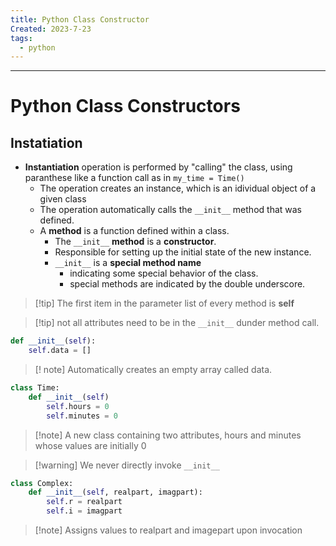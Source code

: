 ```yaml
---
title: Python Class Constructor
Created: 2023-7-23
tags:
  - python
---
```


---
# Python Class Constructors

## Instatiation
- **Instantiation** operation is performed by "calling" the class, using paranthese like a function call as in `my_time = Time()`
	- The operation creates an instance, which is an idividual object of a given class
	- The operation automatically calls the `__init__` method that was defined.
	- A **method** is a function defined within a class.
		- The `__init__` **method** is a **constructor**.
		- Responsible for setting up the initial state of the new instance.
		- `__init__` is a **special method name**
			- indicating some special behavior of the class.
			- special methods are indicated by the double underscore.

>[!tip] The first item in the parameter list of every method is **self**

>[!tip] not all attributes need to be in the `__init__` dunder method call.

```Python
def __init__(self):
	self.data = []
```
> [! note] Automatically creates an empty array called data.

```Python
class Time:
	def __init__(self)
		self.hours = 0
		self.minutes = 0
```
>[!note] A new class containing two attributes, hours and minutes whose values are initially 0

>[!warning] We never directly invoke `__init__`

```Python
class Complex:
	def __init__(self, realpart, imagpart):
		self.r = realpart
		self.i = imagpart
```
> [!note] Assigns values to realpart and imagepart upon invocation




